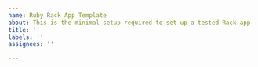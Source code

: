 ```yaml
---
name: Ruby Rack App Template
about: This is the minimal setup required to set up a tested Rack app
title: ''
labels: ''
assignees: ''

---
```



